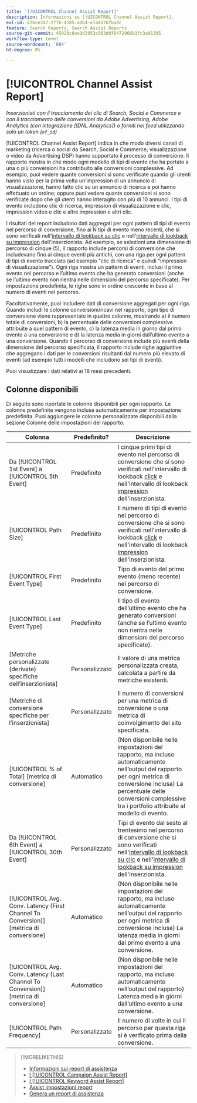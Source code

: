 ```yaml
---
title: '[!UICONTROL Channel Assist Report]'
description: Informazioni su [!UICONTROL Channel Assist Report].
exl-id: 67bce347-2776-4585-adb4-e1a4d76fbadc
feature: Search Reports, Search Assist Reports
source-git-commit: 45920c6ea9d2953c963ddf6472966b3fc3a91395
workflow-type: tm+mt
source-wordcount: '684'
ht-degree: 0%

---
```


# [!UICONTROL Channel Assist Report]

*Inserzionisti con il tracciamento dei clic di Search, Social e Commerce e con il tracciamento delle conversioni da Adobe Advertising, Adobe Analytics (con integrazione [!DNL Analytics]) o forniti nei feed utilizzando solo un token (`ef_id`)*

[!UICONTROL Channel Assist Report] indica in che modo diversi canali di marketing (ricerca o social da Search, Social e Commerce; visualizzazione o video da Advertising DSP) hanno supportato il processo di conversione. Il rapporto mostra in che modo ogni modello di tipi di evento che ha portato a una o più conversioni ha contribuito alle conversioni complessive. Ad esempio, puoi vedere quante conversioni si sono verificate quando gli utenti hanno visto per la prima volta un’impression di un annuncio di visualizzazione, hanno fatto clic su un annuncio di ricerca e poi hanno effettuato un ordine; oppure puoi vedere quante conversioni si sono verificate dopo che gli utenti hanno interagito con più di 10 annunci. I tipi di evento includono clic di ricerca, impression di visualizzazione e clic, impression video e clic e altre impression e altri clic. <!-- [DSP metrics may show up as "Other Path Length (<length>)" or empty; we're supposed to fill in more values for DSP at some point.] -->

I risultati del report includono dati aggregati per ogni pattern di tipi di evento nel percorso di conversione, fino ai N tipi di evento meno recenti, che si sono verificati nell&#39;[intervallo di lookback su clic](/help/search-social-commerce/glossary.md#c-d) e nell&#39;[intervallo di lookback su impression](/help/search-social-commerce/glossary.md#i-j) dell&#39;inserzionista. Ad esempio, se selezioni una dimensione di percorso di cinque (5), il rapporto include percorsi di conversione che includevano fino ai cinque eventi più antichi, con una riga per ogni pattern di tipi di evento tracciato (ad esempio &quot;clic di ricerca&quot; e quindi &quot;impression di visualizzazione&quot;). Ogni riga mostra un pattern di eventi, inclusi il primo evento nel percorso e l’ultimo evento che ha generato conversioni (anche se l’ultimo evento non rientra nelle dimensioni del percorso specificate). Per impostazione predefinita, le righe sono in ordine crescente in base al numero di eventi nel percorso.

Facoltativamente, puoi includere dati di conversione aggregati per ogni riga. Quando includi le colonne conversioni/ricavi nel rapporto, ogni tipo di conversione viene rappresentato in quattro colonne, mostrando a) il numero totale di conversioni, b) la percentuale delle conversioni complessive attribuite a quel pattern di evento, c) la latenza media in giorno dal primo evento a una conversione e d) la latenza media in giorni dall’ultimo evento a una conversione. Quando il percorso di conversione include più eventi della dimensione del percorso specificata, il rapporto include righe aggiuntive che aggregano i dati per le conversioni risultanti dal numero più elevato di eventi (ad esempio tutti i modelli che includono sei tipi di eventi).

Puoi visualizzare i dati relativi ai 18 mesi precedenti.

## Colonne disponibili

Di seguito sono riportate le colonne disponibili per ogni rapporto. Le colonne predefinite vengono incluse automaticamente per impostazione predefinita. Puoi aggiungere le colonne personalizzate disponibili dalla sezione Colonne delle impostazioni del rapporto.

| Colonna | Predefinito? | Descrizione |
| ---- | ---- | ---- |
| Da [!UICONTROL 1st Event] a [!UICONTROL 5th Event] | Predefinito | I cinque primi tipi di evento nel percorso di conversione che si sono verificati nell&#39;intervallo di lookback [click](/help/search-social-commerce/glossary.md#c-d) e nell&#39;intervallo di lookback [impression](/help/search-social-commerce/glossary.md#i-j) dell&#39;inserzionista. |
| [!UICONTROL Path Size] | Predefinito | Il numero di tipi di evento nel percorso di conversione che si sono verificati nell&#39;intervallo di lookback [click](/help/search-social-commerce/glossary.md#c-d) e nell&#39;intervallo di lookback [impression](/help/search-social-commerce/glossary.md#i-j) dell&#39;inserzionista. |
| [!UICONTROL First Event Type] | Predefinito | Tipo di evento del primo evento (meno recente) nel percorso di conversione. |
| [!UICONTROL Last Event Type] | Predefinito | Il tipo di evento dell’ultimo evento che ha generato conversioni (anche se l’ultimo evento non rientra nelle dimensioni del percorso specificate). |
| \[Metriche personalizzate (derivate) specifiche dell’inserzionista\] | Personalizzato | Il valore di una metrica personalizzata creata, calcolata a partire da metriche esistenti. |
| \[Metriche di conversione specifiche per l’inserzionista\] | Personalizzato | Il numero di conversioni per una metrica di conversione o una metrica di coinvolgimento del sito specificata. |
| [!UICONTROL % of Total] \[metrica di conversione\] | Automatico | (Non disponibile nelle impostazioni del rapporto, ma incluso automaticamente nell’output del rapporto per ogni metrica di conversione inclusa) La percentuale delle conversioni complessive tra i portfolio attribuite al modello di evento. |
| Da [!UICONTROL 6th Event] a [!UICONTROL 30th Event] | Personalizzato | Tipi di evento dal sesto al trentesimo nel percorso di conversione che si sono verificati nell&#39;[intervallo di lookback su clic](/help/search-social-commerce/glossary.md#c-d) e nell&#39;[intervallo di lookback su impression](/help/search-social-commerce/glossary.md#i-j) dell&#39;inserzionista. |
| [!UICONTROL Avg. Conv. Latency (First Channel To Conversion)] \[metrica di conversione\] | Automatico | (Non disponibile nelle impostazioni del rapporto, ma incluso automaticamente nell’output del rapporto per ogni metrica di conversione inclusa) La latenza media in giorni dal primo evento a una conversione. |
| [!UICONTROL Avg. Conv. Latency (Last Channel To Conversion)] \[metrica di conversione\] | Automatico | (Non disponibile nelle impostazioni del rapporto, ma incluso automaticamente nell’output del rapporto) Latenza media in giorni dall’ultimo evento a una conversione. |
| [!UICONTROL Path Frequency] | Personalizzato | Il numero di volte in cui il percorso per questa riga si è verificato prima della conversione. |

>[!MORELIKETHIS]
>
>* [Informazioni sui report di assistenza](assist-report-about.md)
>* [I [!UICONTROL Campaign Assist Report]](campaign-assist-report.md)
>* [I [!UICONTROL Keyword Assist Report]](keyword-assist-report.md)
>* [Assist impostazioni report](assist-report-settings.md)
>* [Genera un report di assistenza](assist-report-generate.md)
